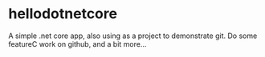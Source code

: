 # hellodotnetcore

A simple .net core app, also using as a project to demonstrate git. Do some featureC work on github, and a bit more...
